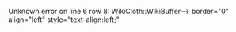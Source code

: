Unknown error on line 6 row 8: WikiCloth::WikiBuffer--> border="0" align="left" style="text-align:left;"
